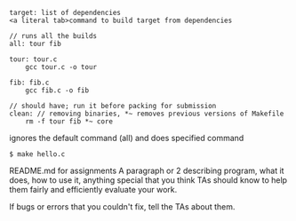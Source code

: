 ```
target: list of dependencies
<a literal tab>command to build target from dependencies

// runs all the builds
all: tour fib

tour: tour.c
	gcc tour.c -o tour

fib: fib.c
	gcc fib.c -o fib

// should have; run it before packing for submission
clean: // removing binaries, *~ removes previous versions of Makefile
	rm -f tour fib *~ core

```

ignores the default command (all) and does specified command
```
$ make hello.c
```

README.md for assignments
A paragraph or 2 describing program, what it does, how to use it, anything special that you think TAs should know to help them fairly and efficiently  evaluate your work.

If bugs or errors that you couldn't fix, tell the TAs about them.
